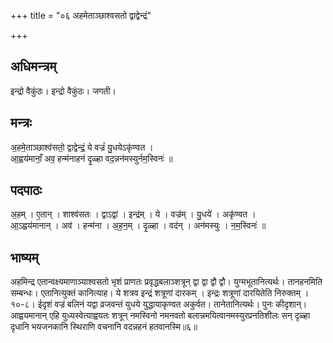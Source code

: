 +++
title = "०६ अहमेताञ्छाश्वसतो द्वाद्वेन्द्रं"

+++
## अधिमन्त्रम्
इन्द्रो वैकुंठः। इन्द्रो वैकुंठः। जगती।

## मन्त्रः
अ॒हमे॒ताञ्छाश्व॑सतो॒ द्वाद्वेन्द्रं॒ ये वज्रं॑ यु॒धयेऽकृ॑ण्वत ।  
आ॒ह्वय॑मानाँ॒ अव॒ हन्म॑नाहनं दृ॒ळ्हा वद॒न्नन॑मस्युर्नम॒स्विनः॑ ॥

## पदपाठः
अ॒हम् । ए॒तान् । शाश्व॑सतः । द्वाऽद्वा॑ । इन्द्र॑म् । ये । वज्र॑म् । यु॒धये॑ । अकृ॑ण्वत ।  
आ॒ऽह्वय॑मानान् । अव॑ । हन्म॑ना । अ॒ह॒न॒म् । दृ॒ळ्हा । वद॑न् । अन॑मस्युः । न॒म॒स्विनः॑ ॥

## भाष्यम्
अहमिन्द्र एतान्वक्ष्यमाणाञ्याश्वसतो भृशं प्राणतः प्रवृद्धबलाञ्शत्रून् द्वा द्वा द्वौ द्वौ। युग्मभूतानित्यर्थः। तानहनमिति सम्बन्धः। एतानित्युक्तं कानित्याह। ये शत्रव इन्द्रं शत्रूणां दारकम् । इन्द्रः शत्रूणां दारयितेति निरुक्तम् । १०-८। ईदृशं वज्रं बलिनं यद्वा व्रजवन्तं युधये युद्धायाकृण्वत अकुर्वत। तानेतानित्यर्थः। पुनः कीदृशान्। आह्वयमानान् एहि युध्यस्वेत्याह्वयतः शत्रून् नमस्विनो नमनवतो बलान्नमयित्वानमस्युरप्रनतिशीलः सन् दृळ्हा दृधानि भयजनकानि स्थिराणि वचनानि वदन्नहनं हतवानस्मि॥६॥